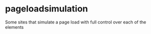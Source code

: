# pageloadsimulation
Some sites that simulate a page load with full control over each of the elements
